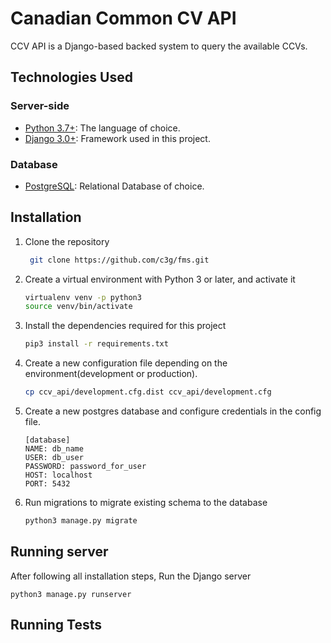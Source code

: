 # Canadian Common CV API
CCV API is a Django-based backed system to query the available CCVs. 


## **Technologies Used**

### **Server-side**
* [Python 3.7+](http://www.python.org): The language of choice.
* [Django 3.0+](https://www.djangoproject.com/): Framework used in this project.

### **Database**
* [PostgreSQL](https://www.postgresql.org/): Relational Database of choice.


## Installation 
1. Clone the repository
    ```bash
     git clone https://github.com/c3g/fms.git
    ```
  
2. Create a virtual environment with Python 3 or later, and activate it 
     ```bash
     virtualenv venv -p python3 
     source venv/bin/activate
     ```

3. Install the dependencies required for this project 
    ```bash 
    pip3 install -r requirements.txt
    ``` 
4. Create a new configuration file depending on the environment(development or production).
    ```bash
    cp ccv_api/development.cfg.dist ccv_api/development.cfg 
    ```
5. Create a new postgres database and configure credentials in the config file.
    ```
    [database]  
    NAME: db_name
    USER: db_user
    PASSWORD: password_for_user
    HOST: localhost
    PORT: 5432
    ```
6. Run migrations to migrate existing schema to the database
    ```bash
   python3 manage.py migrate
    ```
## Running server
After following all installation steps, Run the Django server
```
python3 manage.py runserver
```

## Running Tests

